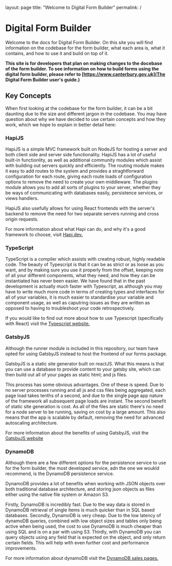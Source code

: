 layout: page
title: "Welcome to Digital Form Builder"
permalink: /

# Digital Form Builder

Welcome to the docs for Digital Form Builder. On this site you will find information on the codebase for the form builder, what each area is, what it contains, and how to use it and build on top of it.

**This site is for developers that plan on making changes to the docebase of the form builder. To see information on how to build forms using the digital form builder, please refer to [https://www.canterbury.gov.uk](The Digital Form Builder user's guide.)**

## Key Concepts

When first looking at the codebase for the form builder, it can be a bit daunting due to the size and different jargon in the codebase. You may have question about why we have decided to use certain concepts and how they work, which we hope to explain in better detail here:

### HapiJS

HapiJS is a simple MVC framework built on NodeJS for hosting a server and both client side and server side functionality.
HapiJS has a lot of useful built-in functionlity, as well as additional community modules which assist with building out servers quickly and efficiently.
The routing module makes it easy to add routes to the system and provides a straghtforward configuration for each route, giving each route loads of configuration options to remove the need to create your own middleware.
The plugins module allows you to add all sorts of plugins to your server, whether they be ways of communicating with databases easily, persistence services, or views handlers.

HapiJS also usefully allows for using React frontends with the server's backend to remove the need for two separate servers running and cross origin requests.

For more information about what Hapi can do, and why it's a good framework to choose, visit [Hapi.dev.](https://hapi.dev)

### TypeScript

TypeScript is a compiler which assists with creating robust, highly readable code.
The beauty of Typescript is that it can be as strict or as loose as you want, and by making sure you use it properly from the offset, keeping note of all your different components, what they need, and how they can be instantiated has never been easier.
We have found that in the past development is actually much faster with Typescript, as although you may have to write much more code in terms of creating types and interfaces for all of your variables, it is much easier to standardise your variable and component usage, as well as caputring issues as they are written as opposed to having to troubleshoot your code retrospectively.

If you would like to find out more about how to use Typescript (specifically with React) visit the [Typescript website.](https://www.typescriptlang.org/docs/handbook/react.html)

### GatsbyJS

Although the runner module is included in this repository, our team have opted for using GatsbyJS instead to host the frontend of our forms package.

GatsbyJS is a static site generator built on reactJS. What this means is that you can use a database to provide content to your gatsby site, which can then build out all of your pages as static html; and js files.

This process has some obvious advantages. One of these is speed. Due to no server processes running and all js and css files being aggregated, each page load takes tenths of a second, and due to the single page app nature of the framework all subsequent page loads are instant.
The second benefit of static site generation is cost. As all of the files are static there's no need for a node server to be running, saving on cost by a large amount. This also means that the app is scalable by default, removing the need for advanced autoscaling architecture.

For more information about the benefits of using GatsbyJS, visit the [GatsbyJS website](https://www.gatsbyjs.com/)

### DynamoDB

Although there are a few different options for the persistence service to use for the form builder, the most developed service, adn the one we woukld recommend, is the DynamoDB persistence service.

DynamoDB provides a lot of benefits when working with JSON objects over both traditional database architecture, and storing json objects as files either using the native file system or Amazon S3.

Firstly, DynamoDB is incredibly fast. Due to the way data is stored in DynamoDB retrieval of single items is much quicker than in SQL based databases.
Secondly, DynamoDB is very cheap. Due to the low latency of dynamoDB queries, combined with low object sizes and tables only being active when being used, the cost to use DynamoDB is much cheaper than using SQL and is on a par with using S3.
Thirdly, with DynamoDB you can query objects using any field that is expected on the object, and only return certain fields. This will help with even further cost and performance improvements.

For more information about dynamoDB visit the [DynamoDB sales pages.](https://aws.amazon.com/dynamodb)
